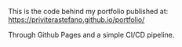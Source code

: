 This is the code behind my portfolio published at:
 https://priviterastefano.github.io/portfolio/
 
Through Github Pages and a simple CI/CD pipeline.
